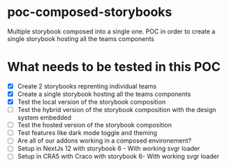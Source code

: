 # poc-composed-storybooks
Multiple storybook composed into a single one. POC in order to create a single storybook hosting all the teams components

# What needs to be tested in this POC

- [x] Create 2 storybooks reprenting individual teams
- [x] Create a single storybook hosting all the teams components
- [x] Test the local version of the storybook composition
- [ ] Test the hybrid version of the storybook composition with the design system embedded 
- [ ] Test the hosted version of the storybook composition
- [ ] Test features like dark mode toggle and theming 
- [ ] Are all of our addons working in a composed environement?
- [ ] Setup in NextJs 12 with storybook 6 - With working svgr loader
- [ ] Setup in CRA5 with Craco with storybook 6- With working svgr loader
